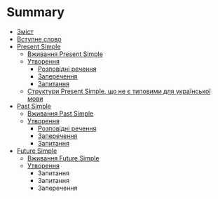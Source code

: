 # Summary

* [Зміст](README.md)
* [Вступне слово](vstup.md)
* [Present Simple](1/present_simple.md)
   * [Вживання Present Simple](1/vjivayemo.md)
   * [Утворення](1/utvoryuyemmo.md)
       * [Розповідні речення](1/rozpovidni_rechennya.md)
       * [Заперечення](1/zaperechennya.md)
       * [Запитання](1/zapitanna.md)
   * [Структури Present Simple, що не є типовими для української мови](1/netipovi_strukturi.md)
* [Past Simple](2/Past_Simple.md)
   * [Вживання Past Simple](2/vjivayemo.md)
   * [Утворення](2/utvoryuyemmo.md)
       * [Розповідні речення](2/rozpovidni_rechennya.md)
       * [Заперечення](2/zaperechennya.md)
       * [Запитання](2/zapitannya.md)
* [Future Simple](3/Future_Simple.md)
   * [Вживання Future Simple](3/vjivannya.md)
   * [Утворення](3/utvorennya.md)
       * Запитання
       * Запитання
       * Заперечення

